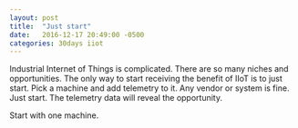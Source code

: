 ```yaml
---
layout: post
title:  "Just start"
date:   2016-12-17 20:49:00 -0500
categories: 30days iiot
---
```

Industrial Internet of Things is complicated. There are so many niches and opportunities. The only way to start receiving the benefit of IIoT is to just start. Pick a machine and add telemetry to it. Any vendor or system is fine. Just start. The telemetry data will reveal the opportunity. 

Start with one machine.
